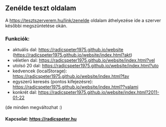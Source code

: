 ## Zenélde teszt oldalam

A https://tesztszerverem.hu/link/zenelde oldalam áthelyezése ide a szerver későbbi megszüntetése okán.

### Funkciók:
- aktuális dal: https://radicspeter1975.github.io/website (https://radicspeter1975.github.io/website/index.html?akt)
- véletlen dal: https://radicspeter1975.github.io/website/index.html?vel
- utolsó 20 dal: https://radicspeter1975.github.io/website/index.html?uto
- kedvencek (localStorage): https://radicspeter1975.github.io/website/index.html?fav
- egyszerű keresés (pontos kifejezésre): https://radicspeter1975.github.io/website/index.html??valami
- konkrét dal: https://radicspeter1975.github.io/website/index.html?2011-01-22

(de minden megváltozhat :)

#### Kapcsolat: https://radicspeter.hu